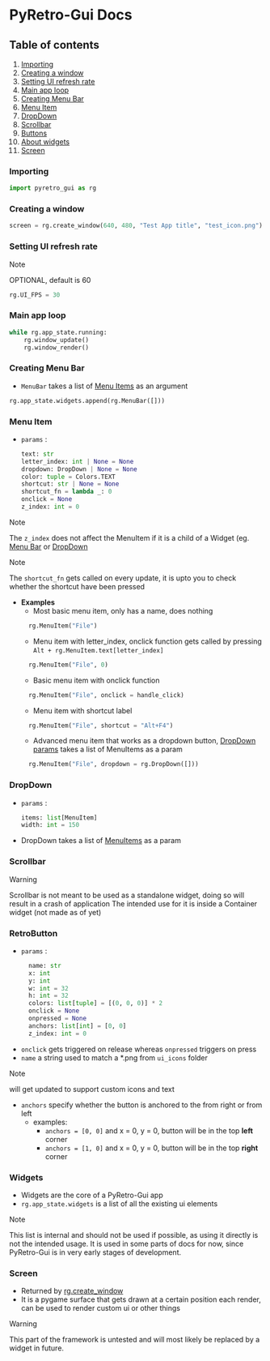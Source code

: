 # PyRetro-Gui Docs

## Table of contents
1. [Importing](#Importing)
2. [Creating a window](#Creating-a-window)
3. [Setting UI refresh rate](#Setting-UI-refresh-rate)
4. [Main app loop](#Main-app-loop)
5. [Creating Menu Bar](#Creating-Menu-Bar)
6. [Menu Item](#Menu-Item)
7. [DropDown](#DropDown)
8. [Scrollbar](#Scrollbar)
9. [Buttons](#RetroButton)
10. [About widgets](#Widgets)
11. [Screen](#Screen)


### Importing
```python
import pyretro_gui as rg
```

### Creating a window
```python
screen = rg.create_window(640, 480, "Test App title", "test_icon.png")
```

### Setting UI refresh rate 
> [!NOTE]
> OPTIONAL, default is 60
```python
rg.UI_FPS = 30
```

### Main app loop
```python
while rg.app_state.running:
    rg.window_update()
    rg.window_render()
```

### Creating Menu Bar
- `MenuBar` takes a list of [Menu Items](#Menu-Item) as an argument
```python
rg.app_state.widgets.append(rg.MenuBar([]))
```

### Menu Item
- `params` :
  ```python
  text: str
  letter_index: int | None = None
  dropdown: DropDown | None = None
  color: tuple = Colors.TEXT
  shortcut: str | None = None
  shortcut_fn = lambda _: 0
  onclick = None
  z_index: int = 0
  ```
> [!NOTE]
> The `z_index` does not affect the MenuItem if it is a child of a Widget (eg. [Menu Bar](#Creating-Menu-Bar) or [DropDown](#DropDown)

> [!NOTE]
> The `shortcut_fn` gets called on every update, it is upto you to check whether the shortcut have been pressed

- **Examples**
    - Most basic menu item, only has a name, does nothing
  ```python
    rg.MenuItem("File")
  ```
    - Menu item with letter_index, onclick function gets called by pressing `Alt + rg.MenuItem.text[letter_index]`
  ```python
    rg.MenuItem("File", 0)
  ```
    - Basic menu item with onclick function
  ```python
    rg.MenuItem("File", onclick = handle_click)
  ```
    - Menu item with shortcut label
  ```python
    rg.MenuItem("File", shortcut = "Alt+F4")
  ```
    - Advanced menu item that works as a dropdown button, [DropDown params](#DropDown) takes a list of MenuItems as a param
  ```python
    rg.MenuItem("File", dropdown = rg.DropDown([]))
  ```

### DropDown
- `params` :
  ```python
  items: list[MenuItem]
  width: int = 150
  ```
- DropDown takes a list of [MenuItems](#Menu-Item) as a param


### Scrollbar
> [!WARNING]
> Scrollbar is not meant to be used as a standalone widget, doing so will result in a crash of application
> The intended use for it is inside a Container widget (not made as of yet)


### RetroButton
- `params` :
  ```python
    name: str
    x: int
    y: int
    w: int = 32
    h: int = 32
    colors: list[tuple] = [(0, 0, 0)] * 2
    onclick = None
    onpressed = None
    anchors: list[int] = [0, 0]
    z_index: int = 0
  ```
- `onclick` gets triggered on release whereas `onpressed` triggers on press
- `name` a string used to match a *.png from `ui_icons` folder
> [!NOTE]
> will get updated to support custom icons and text
- `anchors` specify whether the button is anchored to the from right or from left
    - examples:
        - `anchors = [0, 0]` and x = 0, y = 0, button will be in the top **left** corner
        - `anchors = [1, 0]` and x = 0, y = 0, button will be in the top **right** corner

### Widgets
- Widgets are the core of a PyRetro-Gui app
- `rg.app_state.widgets` is a list of all the existing ui elements
> [!NOTE]
> This list is internal and should not be used if possible, as using it directly is not the intended usage.
> It is used in some parts of docs for now, since PyRetro-Gui is in very early stages of development.

### Screen
- Returned by [rg.create_window](#Creating-a-window)
- It is a pygame surface that gets drawn at a certain position each render, can be used to render custom ui or other things
> [!WARNING]
> This part of the framework is untested and will most likely be replaced by a widget in future.


